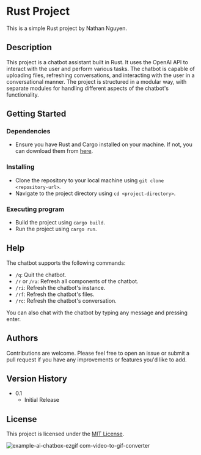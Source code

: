 # Rust Project

This is a simple Rust project by Nathan Nguyen.

## Description

This project is a chatbot assistant built in Rust. It uses the OpenAI API to interact with the user and perform various tasks. The chatbot is capable of uploading files, refreshing conversations, and interacting with the user in a conversational manner. The project is structured in a modular way, with separate modules for handling different aspects of the chatbot's functionality.

## Getting Started

### Dependencies

* Ensure you have Rust and Cargo installed on your machine. If not, you can download them from [here](https://www.rust-lang.org/tools/install).

### Installing

* Clone the repository to your local machine using `git clone <repository-url>`.
* Navigate to the project directory using `cd <project-directory>`.

### Executing program

* Build the project using `cargo build`.
* Run the project using `cargo run`.

## Help

The chatbot supports the following commands:

* `/q`: Quit the chatbot.
* `/r` or `/ra`: Refresh all components of the chatbot.
* `/ri`: Refresh the chatbot's instance.
* `/rf`: Refresh the chatbot's files.
* `/rc`: Refresh the chatbot's conversation.

You can also chat with the chatbot by typing any message and pressing enter.

## Authors

Contributions are welcome. Please feel free to open an issue or submit a pull request if you have any improvements or features you'd like to add.

## Version History

* 0.1
    * Initial Release

## License

This project is licensed under the [MIT License](LICENSE).

![example-ai-chatbox-ezgif com-video-to-gif-converter](https://github.com/nathannewyen/rust-openai-chatbox/assets/21167307/6bfa4854-8a19-4272-af9e-b684ec8f9ad7)
